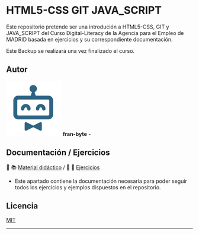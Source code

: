 # HTML5-CSS GIT JAVA_SCRIPT


Este repositorio pretende ser una introdución a HTML5-CSS, GIT y JAVA_SCRIPT del Curso Digital-Literacy de la Agencia para el Empleo de MADRID basada en ejercicios y su correspondiente documentación.

Este Backup se realizará una vez finalizado el curso.

## Autor ️
<img src="mdArchives/logo.png"/> **fran-byte** -

## Documentación / Ejercicios

📕 :books: [Material didáctico](/documentation/indicedocu.md) / :pencil: 📐 [Ejercicios](/tests/indicetests.md)


+ Este apartado contiene la documentación necesaria para poder seguir todos los ejercicios y ejemplos dispuestos en el repositorio.


## Licencia
[MIT](https://choosealicense.com/licenses/mit/)

---
